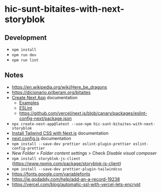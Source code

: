 # hic-sunt-bitaites-with-next-storyblok

## Development

- `npm install`
- `npm run dev`
- `npm run lint`

## Notes

- https://en.wikipedia.org/wiki/Here_be_dragons
- https://dicionario.priberam.org/bitaites
- [Create Next App](https://nextjs.org/docs/api-reference/create-next-app) documentation
  - [Examples](https://github.com/vercel/next.js/tree/canary/examples)
  - [ESLint](https://nextjs.org/docs/basic-features/eslint)
  - https://github.com/vercel/next.js/blob/canary/packages/eslint-config-next/package.json
- `npx create-next-app@latest --use-npm hic-sunt-bitaites-with-next-storyblok`
- [Install Tailwind CSS with Next.js](https://tailwindcss.com/docs/guides/nextjs) documentation
- [next.config.js](https://nextjs.org/docs/api-reference/next.config.js/introduction) documentation
- `npm install --save-dev prettier eslint-plugin-prettier eslint-config-prettier`
- _New Folder_ > _Folder content settings_ > Check _Disable visual composer_
- `npm install storyblok-js-client` (https://www.npmjs.com/package/storyblok-js-client)
- `npm install --save-dev prettier-plugin-tailwindcss`
- https://fonts.google.com/variablefonts
- https://ie.godaddy.com/help/add-an-a-record-19238
- https://vercel.com/blog/automatic-ssl-with-vercel-lets-encrypt
